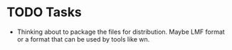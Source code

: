 
# TODO Tasks

- Thinking about to package the files for distribution. Maybe LMF
  format or a format that can be used by tools like wn.


  
